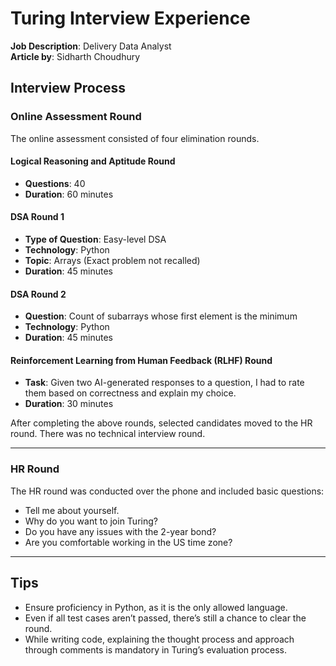 # Turing Interview Experience


**Job Description**: Delivery Data Analyst  
**Article by**: Sidharth Choudhury<br/>

## Interview Process

### Online Assessment Round
The online assessment consisted of four elimination rounds.  

#### Logical Reasoning and Aptitude Round
- **Questions**: 40  
- **Duration**: 60 minutes  

#### DSA Round 1
- **Type of Question**: Easy-level DSA  
- **Technology**: Python  
- **Topic**: Arrays (Exact problem not recalled)  
- **Duration**: 45 minutes  

#### DSA Round 2
- **Question**: Count of subarrays whose first element is the minimum  
- **Technology**: Python  
- **Duration**: 45 minutes  

#### Reinforcement Learning from Human Feedback (RLHF) Round
- **Task**: Given two AI-generated responses to a question, I had to rate them based on correctness and explain my choice.  
- **Duration**: 30 minutes  

After completing the above rounds, selected candidates moved to the HR round. There was no technical interview round.  

---

### HR Round
The HR round was conducted over the phone and included basic questions:  
- Tell me about yourself.  
- Why do you want to join Turing?  
- Do you have any issues with the 2-year bond?  
- Are you comfortable working in the US time zone?  

---

## Tips
- Ensure proficiency in Python, as it is the only allowed language.  
- Even if all test cases aren’t passed, there’s still a chance to clear the round.  
- While writing code, explaining the thought process and approach through comments is mandatory in Turing’s evaluation process.  